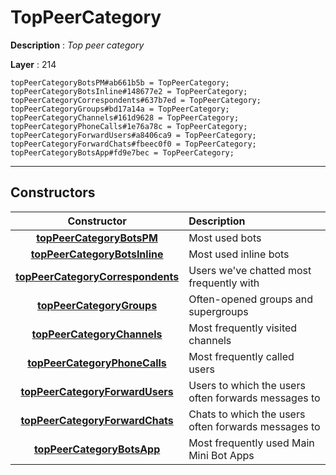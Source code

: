 # TopPeerCategory

**Description** : *Top peer category*

**Layer** : 214

```tl
topPeerCategoryBotsPM#ab661b5b = TopPeerCategory;
topPeerCategoryBotsInline#148677e2 = TopPeerCategory;
topPeerCategoryCorrespondents#637b7ed = TopPeerCategory;
topPeerCategoryGroups#bd17a14a = TopPeerCategory;
topPeerCategoryChannels#161d9628 = TopPeerCategory;
topPeerCategoryPhoneCalls#1e76a78c = TopPeerCategory;
topPeerCategoryForwardUsers#a8406ca9 = TopPeerCategory;
topPeerCategoryForwardChats#fbeec0f0 = TopPeerCategory;
topPeerCategoryBotsApp#fd9e7bec = TopPeerCategory;
```

---

## Constructors

| Constructor | Description |
| :---: | :--- |
| [**topPeerCategoryBotsPM**](constructor/topPeerCategoryBotsPM) | Most used bots |
| [**topPeerCategoryBotsInline**](constructor/topPeerCategoryBotsInline) | Most used inline bots |
| [**topPeerCategoryCorrespondents**](constructor/topPeerCategoryCorrespondents) | Users we've chatted most frequently with |
| [**topPeerCategoryGroups**](constructor/topPeerCategoryGroups) | Often-opened groups and supergroups |
| [**topPeerCategoryChannels**](constructor/topPeerCategoryChannels) | Most frequently visited channels |
| [**topPeerCategoryPhoneCalls**](constructor/topPeerCategoryPhoneCalls) | Most frequently called users |
| [**topPeerCategoryForwardUsers**](constructor/topPeerCategoryForwardUsers) | Users to which the users often forwards messages to |
| [**topPeerCategoryForwardChats**](constructor/topPeerCategoryForwardChats) | Chats to which the users often forwards messages to |
| [**topPeerCategoryBotsApp**](constructor/topPeerCategoryBotsApp) | Most frequently used Main Mini Bot Apps |